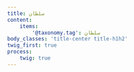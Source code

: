 ```yaml
---
title: سلطان
content:
    items:  
        '@taxonomy.tag': سلطان
body_classes: 'title-center title-h1h2'
twig_first: true
process:
    twig: true
---
```

